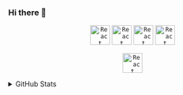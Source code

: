 ### Hi there 👋

<!--
**ratomsky/ratomsky** is a ✨ _special_ ✨ repository because its `README.md` (this file) appears on your GitHub profile.

Here are some ideas to get you started:

- 🔭 I’m currently working on ...
- 🌱 I’m currently learning ...
- 👯 I’m looking to collaborate on ...
- 🤔 I’m looking for help with ...
- 💬 Ask me about ...
- 📫 How to reach me: ...
- 😄 Pronouns: ...
- ⚡ Fun fact: ...
-->

<p align="center">
<a href="https://reactjs.org/"><code><img alt="React" height="40px" src="https://cdn.svgporn.com/logos/react.svg" /></code></a>
<a href="https://redux.js.org/"><code><img alt="React" height="40px" src="https://cdn.svgporn.com/logos/redux.svg" /></code></a>
<a href="https://www.typescriptlang.org/"><code><img alt="React" height="40px" src="https://cdn.svgporn.com/logos/typescript.svg" /></code></a>
<a href="https://react-query.tanstack.com/"><code><img alt="React" height="40px" src="https://react-query.tanstack.com/_next/static/images/emblem-light-5d1cdce6c8bbb006ac6cefb8e1642877.svg" /></code></a>
</p>

<p align="center">
<a href="https://www.postman.com" ><code><img alt="React" height="40px" src="https://cdn.svgporn.com/logos/postman.svg" /></code></a>
</p>

<details>
<summary>GitHub Stats</summary>
<p align="center">
<img align="center" src="https://github-readme-stats.vercel.app/api?username=ratomsky&theme=prussian" />
</p>

<p align="center">
<img align="center" src="https://github-readme-stats.vercel.app/api/top-langs/?username=ratomsky&layout=compact&theme=prussian" />
</p>
</details>
